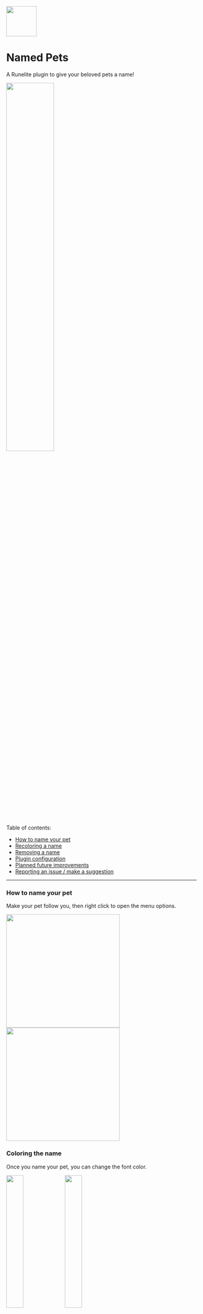 <img src="https://github.com/pappymint/named-pets-runelite/assets/80610660/a2a053fa-e251-42de-9fce-2d9a6cd5c50a" width="80px" />

# Named Pets
A Runelite plugin to give your beloved pets a name!

<img src="https://github.com/pappymint/named-pets-runelite/assets/80610660/e0c8fb77-f046-4c1f-81b4-24cc8d95067d" width="50%" />

Table of contents:
* [How to name your pet](#how-to-name-your-pet)
* [Recoloring a name](#coloring-the-name)
* [Removing a name](#removing-a-pets-name)
* [Plugin configuration](#plugin-configuration)
* [Planned future improvements](#planned-future-improvements)
* [Reporting an issue / make a suggestion](#found-an-issue)

---

### How to name your pet
Make your pet follow you, then right click to open the menu options.

<div>
  <img src="https://github.com/pappymint/named-pets-runelite/assets/80610660/403e01e3-981d-4823-9184-d16d94739d4a" height="300px" />
  <img src="https://github.com/pappymint/named-pets-runelite/assets/80610660/2c8aa91e-ccda-4de6-9a43-9b2a6e5db418" height="300px" />
</div>


### Coloring the name
Once you name your pet, you can change the font color.

<div>
  <img src="https://github.com/pappymint/named-pets-runelite/assets/80610660/78e67a31-58a5-432e-a8d1-5cc8a7144000" width="30%" />
  <img src="https://github.com/pappymint/named-pets-runelite/assets/80610660/f952c048-6914-4e22-a429-e2a2122a5680" width="30%" />
</div>

### Removing a pets name
To remove the pets name, rename it and leave the name BLANK. 

<img src="https://github.com/pappymint/named-pets-runelite/assets/80610660/67481c60-3060-4ce9-b74b-f87f5d1177fb" width="40%" />


## Plugin configuration
* Adjust name position: Move the name position vertically (any number from 0 - 100).
* Global pet color name: Handy if you want to set all your pets name one color. Any custom set color for a pet will override this.

![image](https://github.com/pappymint/named-pets-runelite/assets/80610660/a3be16fa-a68f-419c-b0a2-1198edadafa3)


## Planned future improvements
* Customisable font sizing
* Reset name config for one pet
* One-click button to reset all pet names
* Ability to name and show pets in POHs
* Support emojis in pet names

---

#### Found an issue?
Please report any bugs or issues in the 'Issues' tab of this repository.
#### Want to make a suggestion or feature request?
Please feel free to fill it out as an issue on GH or email me (you can find my email in GH profile section).

